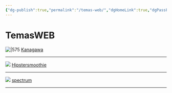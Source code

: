 ```yaml
---
{"dg-publish":true,"permalink":"/temas-web/","dgHomeLink":true,"dgPassFrontmatter":false}
---
```




# TemasWEB

![|575](https://i.imgur.com/e3KhVti.png)
[Kanagawa](file:///D:\eskritorrio\TemasWEB\kanegawa.html)

---


![](https://i.imgur.com/zNo1dWE.png)
[Hipstersmoothie](file:///D:/eskritorrio/TemasWEB/hypersmoothie.html)

---


![](https://i.imgur.com/WohGEdw.png)
[spectrum](file:///D:/eskritorrio/TemasWEB/spectrum.html)

---


